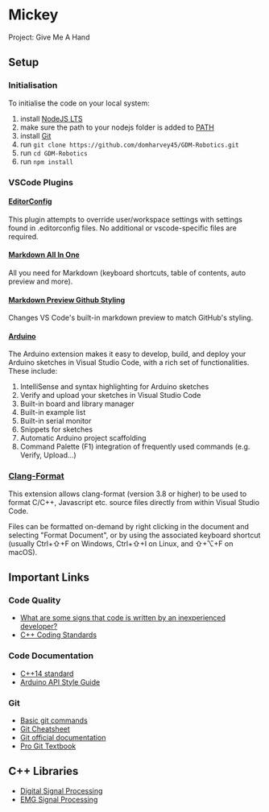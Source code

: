 # Mickey

Project: Give Me A Hand

## Setup

### Initialisation

To initialise the code on your local system:

1. install [NodeJS LTS](https://nodejs.org/en/download/)
2. make sure the path to your nodejs folder is added to [PATH](https://www.architectryan.com/2018/03/17/add-to-the-path-on-windows-10/)
3. install [Git](https://git-scm.com/downloads)
4. run `git clone https://github.com/domharvey45/GDM-Robotics.git`
5. run `cd GDM-Robotics`
6. run `npm install`

### VSCode Plugins

#### [EditorConfig](https://marketplace.visualstudio.com/items?itemName=EditorConfig.EditorConfig)

This plugin attempts to override user/workspace settings with settings found in .editorconfig files. No additional or vscode-specific files are required.

#### [Markdown All In One](https://marketplace.visualstudio.com/items?itemName=yzhang.markdown-all-in-one)

All you need for Markdown (keyboard shortcuts, table of contents, auto preview and more).

#### [Markdown Preview Github Styling](https://marketplace.visualstudio.com/items?itemName=bierner.markdown-preview-github-styles)

Changes VS Code's built-in markdown preview to match GitHub's styling.

#### [Arduino](https://marketplace.visualstudio.com/items?itemName=vsciot-vscode.vscode-arduino)

The Arduino extension makes it easy to develop, build, and deploy your Arduino sketches in Visual Studio Code, with a rich set of functionalities. These include:

1. IntelliSense and syntax highlighting for Arduino sketches
2. Verify and upload your sketches in Visual Studio Code
3. Built-in board and library manager
4. Built-in example list
5. Built-in serial monitor
6. Snippets for sketches
7. Automatic Arduino project scaffolding
8. Command Palette (F1) integration of frequently used commands (e.g. Verify, Upload...)

### [Clang-Format](https://marketplace.visualstudio.com/items?itemName=xaver.clang-format)

This extension allows clang-format (version 3.8 or higher) to be used to format C/C++, Javascript etc. source files directly from within Visual Studio Code.

Files can be formatted on-demand by right clicking in the document and selecting "Format Document", or by using the associated keyboard shortcut (usually Ctrl+⇧+F on Windows, Ctrl+⇧+I on Linux, and ⇧+⌥+F on macOS).

## Important Links

### Code Quality

- [What are some signs that code is written by an inexperienced developer?](https://www.reddit.com/r/cpp_questions/comments/11nomn3/what_are_some_signs_that_code_is_written_by_an/)
- [C++ Coding Standards](http://micro-os-plus.github.io/develop/sutter-101/)

### Code Documentation

- [C++14 standard](https://www.open-std.org/jtc1/sc22/wg21/docs/papers/2014/n4296.pdf)
- [Arduino API Style Guide](https://docs.arduino.cc/learn/contributions/arduino-library-style-guide)

### Git

- [Basic git commands](https://git-scm.com/docs/giteveryday)
- [Git Cheatsheet](https://training.github.com/downloads/github-git-cheat-sheet/)
- [Git official documentation](https://git-scm.com/docs)
- [Pro Git Textbook](https://git-scm.com/book/en/v2)

## C++ Libraries

- [Digital Signal Processing](https://github.com/vinniefalco/DSPFilters)
- [EMG Signal Processing](https://github.com/oymotion/EMGFilters)

